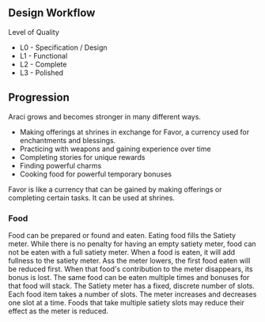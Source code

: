 ## Design Workflow

Level of Quality
* L0 - Specification / Design
* L1 - Functional
* L2 - Complete
* L3 - Polished

## Progression
Araci grows and becomes stronger in many different ways.
* Making offerings at shrines in exchange for Favor, a currency used for enchantments and blessings.
* Practicing with weapons and gaining experience over time
* Completing stories for unique rewards
* Finding powerful charms
* Cooking food for powerful temporary bonuses

Favor is like a currency that can be gained by making offerings or completing certain tasks. It can be used at shrines.

### Food
Food can be prepared or found and eaten. Eating food fills the Satiety meter. While there is no penalty for having an empty satiety meter, food can not be eaten with a full satiety meter.
When a food is eaten, it will add fullness to the satiety meter. Ass the meter lowers, the first food eaten will be reduced first. When that food's contribution to the meter disappears, its bonus is lost. The same food can be eaten multiple times and bonuses for that food will stack.
The Satiety meter has a fixed, discrete number of slots. Each food item takes a number of slots. The meter increases and decreases one slot at a time. Foods that take multiple satiety slots may reduce their effect as the meter is reduced.